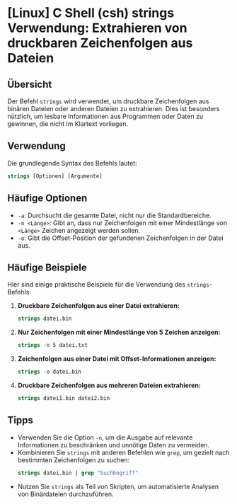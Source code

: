 # [Linux] C Shell (csh) strings Verwendung: Extrahieren von druckbaren Zeichenfolgen aus Dateien

## Übersicht
Der Befehl `strings` wird verwendet, um druckbare Zeichenfolgen aus binären Dateien oder anderen Dateien zu extrahieren. Dies ist besonders nützlich, um lesbare Informationen aus Programmen oder Daten zu gewinnen, die nicht im Klartext vorliegen.

## Verwendung
Die grundlegende Syntax des Befehls lautet:

```csh
strings [Optionen] [Argumente]
```

## Häufige Optionen
- `-a`: Durchsucht die gesamte Datei, nicht nur die Standardbereiche.
- `-n <Länge>`: Gibt an, dass nur Zeichenfolgen mit einer Mindestlänge von `<Länge>` Zeichen angezeigt werden sollen.
- `-o`: Gibt die Offset-Position der gefundenen Zeichenfolgen in der Datei aus.

## Häufige Beispiele
Hier sind einige praktische Beispiele für die Verwendung des `strings`-Befehls:

1. **Druckbare Zeichenfolgen aus einer Datei extrahieren:**
   ```csh
   strings datei.bin
   ```

2. **Nur Zeichenfolgen mit einer Mindestlänge von 5 Zeichen anzeigen:**
   ```csh
   strings -n 5 datei.txt
   ```

3. **Zeichenfolgen aus einer Datei mit Offset-Informationen anzeigen:**
   ```csh
   strings -o datei.bin
   ```

4. **Druckbare Zeichenfolgen aus mehreren Dateien extrahieren:**
   ```csh
   strings datei1.bin datei2.bin
   ```

## Tipps
- Verwenden Sie die Option `-n`, um die Ausgabe auf relevante Informationen zu beschränken und unnötige Daten zu vermeiden.
- Kombinieren Sie `strings` mit anderen Befehlen wie `grep`, um gezielt nach bestimmten Zeichenfolgen zu suchen:
  ```csh
  strings datei.bin | grep "Suchbegriff"
  ```
- Nutzen Sie `strings` als Teil von Skripten, um automatisierte Analysen von Binärdateien durchzuführen.
